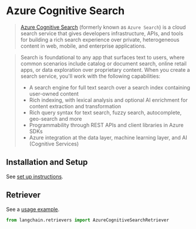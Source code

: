 # Azure Cognitive Search

>[Azure Cognitive Search](https://learn.microsoft.com/en-us/azure/search/search-what-is-azure-search) (formerly known as `Azure Search`) is a cloud search service that gives developers infrastructure, APIs, and tools for building a rich search experience over private, heterogeneous content in web, mobile, and enterprise applications.

>Search is foundational to any app that surfaces text to users, where common scenarios include catalog or document search, online retail apps, or data exploration over proprietary content. When you create a search service, you'll work with the following capabilities:
>- A search engine for full text search over a search index containing user-owned content
>- Rich indexing, with lexical analysis and optional AI enrichment for content extraction and transformation
>- Rich query syntax for text search, fuzzy search, autocomplete, geo-search and more
>- Programmability through REST APIs and client libraries in Azure SDKs
>- Azure integration at the data layer, machine learning layer, and AI (Cognitive Services)


## Installation and Setup

See [set up instructions](https://learn.microsoft.com/en-us/azure/search/search-create-service-portal).


## Retriever

See a [usage example](../modules/indexes/retrievers/examples/azure_cognitive_search.ipynb).

```python
from langchain.retrievers import AzureCognitiveSearchRetriever
```
